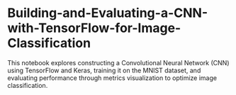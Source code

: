 # Building-and-Evaluating-a-CNN-with-TensorFlow-for-Image-Classification
This notebook explores constructing a Convolutional Neural Network (CNN) using TensorFlow and Keras, training it on the MNIST dataset, and evaluating performance through metrics visualization to optimize image classification.
